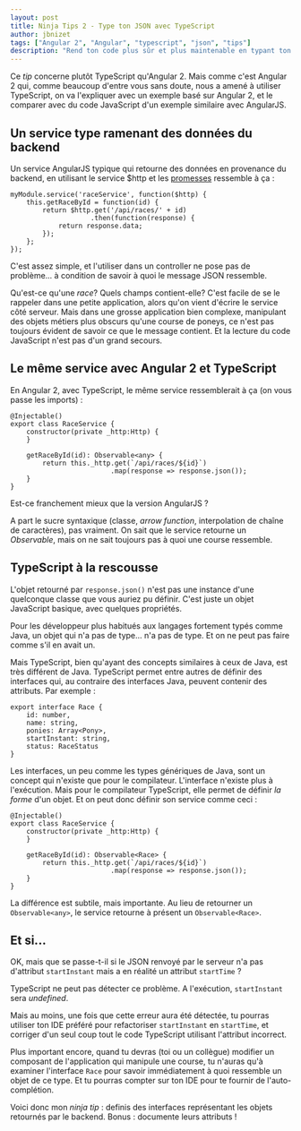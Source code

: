 ```yaml
---
layout: post
title: Ninja Tips 2 - Type ton JSON avec TypeScript
author: jbnizet
tags: ["Angular 2", "Angular", "typescript", "json", "tips"]
description: "Rend ton code plus sûr et plus maintenable en typant ton JSON avec TypeScript"
---
```


Ce *tip* concerne plutôt TypeScript qu'Angular 2.
Mais comme c'est Angular 2 qui, comme beaucoup d'entre vous sans doute,
nous a amené à utiliser TypeScript, on va l'expliquer avec un exemple 
basé sur Angular 2, et le comparer avec du code JavaScript d'un exemple
similaire avec AngularJS.

## Un service type ramenant des données du backend

Un service AngularJS typique qui retourne des données 
en provenance du backend, en utilisant le service $http
et les [promesses](/2015/05/28/angularjs-promises/) ressemble à ça&nbsp;:

    myModule.service('raceService', function($http) {
        this.getRaceById = function(id) {
            return $http.get('/api/races/' + id)
                        .then(function(response) {
                return response.data;
            });
        };
    });

C'est assez simple, et l'utiliser dans un controller ne pose pas de problème...
à condition de savoir à quoi le message JSON ressemble.

Qu'est-ce qu'une *race*? Quels champs contient-elle? C'est facile de se le
rappeler dans une petite application, alors qu'on vient d'écrire le service
côté serveur. Mais dans une grosse application bien complexe, manipulant 
des objets métiers plus obscurs qu'une course de poneys, ce n'est pas toujours évident
de savoir ce que le message contient. Et la lecture du code JavaScript n'est pas 
d'un grand secours.

## Le même service avec Angular 2 et TypeScript

En Angular 2, avec TypeScript, le même service ressemblerait à ça (on vous passe les 
imports)&nbsp;:

    @Injectable()
    export class RaceService {
        constructor(private _http:Http) {
        }

        getRaceById(id): Observable<any> {
            return this._http.get(`/api/races/${id}`)
                             .map(response => response.json());
        }
    }

Est-ce franchement mieux que la version AngularJS&nbsp;?

A part le sucre syntaxique (classe, *arrow function*, interpolation de chaîne de caractères),
pas vraiment. On sait que le service retourne un *Observable*, mais on ne sait toujours
pas à quoi une course ressemble. 

## TypeScript à la rescousse

L'objet retourné par `response.json()` n'est pas une instance d'une quelconque
classe que vous auriez pu définir. C'est juste un objet JavaScript basique, avec
quelques propriétés.

Pour les développeur plus habitués aux langages fortement typés comme Java,
un objet qui n'a pas de type... n'a pas de type. Et on ne peut pas faire comme s'il en avait un.

Mais TypeScript, bien qu'ayant des concepts similaires à ceux de Java, est très
différent de Java. TypeScript permet entre autres de définir des interfaces qui,
au contraire des interfaces Java, peuvent contenir des attributs.
Par exemple&nbsp;:

    export interface Race {
        id: number,
        name: string,
        ponies: Array<Pony>,
        startInstant: string,
        status: RaceStatus
    }

Les interfaces, un peu comme les types génériques de Java, sont un concept qui n'existe
que pour le compilateur. L'interface n'existe plus à l'exécution. Mais pour le compilateur
TypeScript, elle permet de définir *la forme* d'un objet. Et on peut donc définir son
service comme ceci&nbsp;:

    @Injectable()
    export class RaceService {
        constructor(private _http:Http) {
        }

        getRaceById(id): Observable<Race> {
            return this._http.get(`/api/races/${id}`)
                             .map(response => response.json());
        }
    }

La différence est subtile, mais importante. Au lieu de retourner un `Observable<any>`,
le service retourne à présent un `Observable<Race>`.

## Et si...

OK, mais que se passe-t-il si le JSON renvoyé par le serveur n'a pas d'attribut `startInstant`
mais a en réalité un attribut `startTime`&nbsp;?

TypeScript ne peut pas détecter ce problème. A l'exécution, `startInstant` 
sera *undefined*. 

Mais au moins, une fois que cette erreur aura été détectée, 
tu pourras utiliser ton IDE préféré pour refactoriser `startInstant` en `startTime`, 
et corriger d'un seul coup tout le code TypeScript utilisant l'attribut incorrect. 

Plus important encore, quand tu devras (toi ou un collègue) modifier un composant de 
l'application qui manipule une course, tu n'auras qu'à examiner l'interface `Race`
pour savoir immédiatement à quoi ressemble un objet de ce type. Et tu pourras compter sur
ton IDE pour te fournir de l'auto-complétion.

Voici donc mon *ninja tip*&nbsp;: definis des interfaces représentant les objets retournés
par le backend. Bonus&nbsp;: documente leurs attributs&nbsp;!